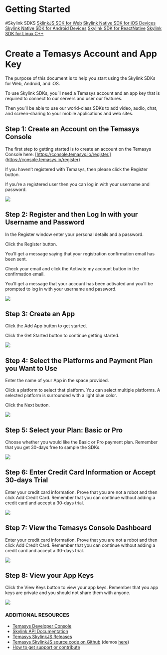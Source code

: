 # Getting Started


#Skylink SDKS
[SklinkJS SDK for Web](https://github.com/Temasys/GettingStarted/tree/main/Web)
[Skylink Native SDK for iOS Devices](https://github.com/Temasys/GettingStarted/tree/main/iOS)
[Skylink Native SDK for Android Devices](https://github.com/Temasys/GettingStarted/tree/main/Android)
[Skylink SDK for ReactNative](https://github.com/Temasys/GettingStarted/tree/main/ReactNative)
[Skylink SDK for Linux C++](https://github.com/Temasys/GettingStarted/tree/main/CPP)




# Create a Temasys Account and App Key

The purpose of this document is to help you start using the Skylink SDKs for Web, Android, and iOS.

To use Skylink SDKs, you’ll need a Temasys account and an app key that is required to connect to our servers and user our features.

Then you’ll be able to use our world-class SDKs to add video, audio, chat, and screen-sharing to your mobile applications and web sites.

## **Step 1: Create an Account on the Temasys Console**

The first step to getting started is to create an account on the Temasys Console here: [https://console.temasys.io/register.](https://console.temasys.io/register)

If you haven’t registered with Temasys, then please click the Register button.

If you’re a registered user then you can log in with your username and password.

![](https://https://github.com/Temasys/GettingStarted/tree/main/__images/screenshots/console/Login-Console.png)

## **Step 2: Register and then Log In with your Username and Password**

In the Register window enter your personal details and a password.

Click the Register button.

You’ll get a message saying that your registration confirmation email has been sent.

Check your email and click the Activate my account button in the confirmation email.

You’ll get a message that your account has been activated and you’ll be prompted to log in with your username and password.

![](https://https://github.com/Temasys/GettingStarted/tree/main/__images/screenshots/console/Register-Console.png)

## **Step 3: Create an App**

Click the Add App button to get started.

Click the Get Started button to continue getting started.

![](https://https://github.com/Temasys/GettingStarted/tree/main/__images/screenshots/console/Console-AddApp.png)

## **Step 4: Select the Platforms and Payment Plan you Want to Use**

Enter the name of your App in the space provided.

Click a platform to select that platform. You can select multiple platforms. A selected platform is surrounded with a light blue color.

Click the Next button.

![](https://https://github.com/Temasys/GettingStarted/tree/main/__images/screenshots/console/Console-SelectPlatform.png)

## **Step 5: Select your Plan: Basic or Pro**

Choose whether you would like the Basic or Pro payment plan. Remember that you get 30-days free to sample the SDKs.

![](https://https://github.com/Temasys/GettingStarted/tree/main/__images/screenshots/console/Console-Basic-Pro.png)

## **Step 6: Enter Credit Card Information or Accept 30-days Trial**

Enter your credit card information. Prove that you are not a robot and then click Add Credit Card. Remember that you can continue without adding a credit card and accept a 30-days trial.

![](https://https://github.com/Temasys/GettingStarted/tree/main/__images/screenshots/console/Console-CreditCard.png)

## **Step 7: View the Temasys Console Dashboard**

Enter your credit card information. Prove that you are not a robot and then click Add Credit Card. Remember that you can continue without adding a credit card and accept a 30-days trial.

![](https://https://github.com/Temasys/GettingStarted/tree/main/__images/screenshots/console/Console-Dasghboard.png)

## **Step 8: View your App Keys**

Click the View Keys button to view your app keys. Remember that you app keys are private and you should not share them with anyone.

![](https://https://github.com/Temasys/GettingStarted/tree/main/__images/screenshots/console/Console-Dasghboard.png)

### **ADDITIONAL RESOURCES**

-   [Temasys Developer Console](https://console.temasys.io/)
-   [Skylink API Documentation](https://cdn.temasys.io/skylink/skylinkjs/latest/doc/classes/Skylink.html)
-   [Temasys SkylinkJS Releases](https://github.com/Temasys/SkylinkJS/releases)
-   [Temasys SkylinkJS source code on Github](http://github.com/Temasys/SkylinkJS) (demos  [here](https://github.com/Temasys/SkylinkJS/tree/0.6.x/master/demo))
-   [How to get support or contribute](https://temasys.io/support)